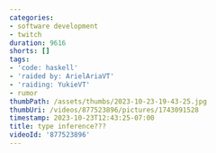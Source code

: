 ```yaml
---
categories:
- software development
- twitch
duration: 9616
shorts: []
tags:
- 'code: haskell'
- 'raided by: ArielAriaVT'
- 'raiding: YukieVT'
- rumor
thumbPath: /assets/thumbs/2023-10-23-19-43-25.jpg
thumbUri: /videos/877523896/pictures/1743091528
timestamp: 2023-10-23T12:43:25-07:00
title: type inference???
videoId: '877523896'
---
```

